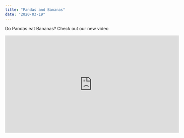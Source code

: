 ```yaml
---
title: "Pandas and Bananas"
date: "2020-03-19"
---
```


Do Pandas eat Bananas? Check out our new video

<iframe width="560" height="315" src="https://www.youtube.com/embed/4n0xNbfJLR8" frameborder="0" allowfullscreen></iframe>